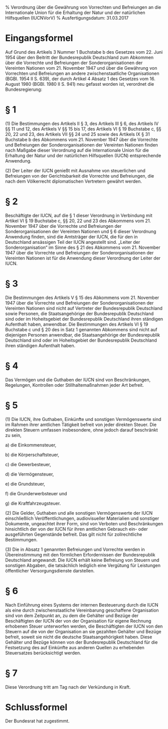 % Verordnung über die Gewährung von Vorrechten und Befreiungen an die Internationale Union für die Erhaltung der Natur und der natürlichen Hilfsquellen  (IUCNVorV)
% Ausfertigungsdatum: 31.03.2017
 
# Eingangsformel

Auf Grund des Artikels 3 Nummer 1 Buchstabe b des Gesetzes vom 22. Juni 1954 über den Beitritt der Bundesrepublik Deutschland zum Abkommen über die Vorrechte und Befreiungen der Sonderorganisationen der Vereinten Nationen vom 21. November 1947 und über die Gewährung von Vorrechten und Befreiungen an andere zwischenstaatliche Organisationen (BGBl. 1954 II S. 639), der durch Artikel 4 Absatz 1 des Gesetzes vom 16. August 1980 (BGBl. 1980 II S. 941) neu gefasst worden ist, verordnet die Bundesregierung:

# § 1

(1) Die Bestimmungen des Artikels II § 3, des Artikels III § 6, des Artikels IV §§ 11 und 12, des Artikels V §§ 15 bis 17, des Artikels VI § 19 Buchstabe c, §§ 20, 22 und 23, des Artikels VII §§ 24 und 25 sowie des Artikels IX § 31 Buchstabe b des Abkommens vom 21. November 1947 über die Vorrechte und Befreiungen der Sonderorganisationen der Vereinten Nationen finden nach Maßgabe dieser Verordnung auf die Internationale Union für die Erhaltung der Natur und der natürlichen Hilfsquellen (IUCN) entsprechende Anwendung.

(2) Der Leiter der IUCN genießt mit Ausnahme von steuerlichen und Befreiungen von der Gerichtsbarkeit die Vorrechte und Befreiungen, die nach dem Völkerrecht diplomatischen Vertretern gewährt werden.

# § 2

Beschäftigte der IUCN, auf die § 1 dieser Verordnung in Verbindung mit Artikel VI § 19 Buchstabe c, §§ 20, 22 und 23 des Abkommens vom 21. November 1947 über die Vorrechte und Befreiungen der Sonderorganisationen der Vereinten Nationen und § 6 dieser Verordnung Anwendung finden, sind die Amtsträger der IUCN, die für den in Deutschland ansässigen Teil der IUCN angestellt sind. „Leiter der Sonderorganisation“ im Sinne des § 21 des Abkommens vom 21. November 1947 über die Vorrechte und Befreiungen der Sonderorganisationen der Vereinten Nationen ist für die Anwendung dieser Verordnung der Leiter der IUCN.

# § 3

Die Bestimmungen des Artikels V § 15 des Abkommens vom 21. November 1947 über die Vorrechte und Befreiungen der Sonderorganisationen der Vereinten Nationen sind nicht auf Vertreter der Bundesrepublik Deutschland sowie Personen, die Staatsangehörige der Bundesrepublik Deutschland sind oder im Hoheitsgebiet der Bundesrepublik Deutschland ihren ständigen Aufenthalt haben, anwendbar. Die Bestimmungen des Artikels VI § 19 Buchstabe c und § 20 des in Satz 1 genannten Abkommens sind nicht auf diejenigen Personen anwendbar, die Staatsangehörige der Bundesrepublik Deutschland sind oder im Hoheitsgebiet der Bundesrepublik Deutschland ihren ständigen Aufenthalt haben.

# § 4

Das Vermögen und die Guthaben der IUCN sind von Beschränkungen, Regelungen, Kontrollen oder Stillhaltemaßnahmen jeder Art befreit.

# § 5

(1) Die IUCN, ihre Guthaben, Einkünfte und sonstigen Vermögenswerte sind im Rahmen ihrer amtlichen Tätigkeit befreit von jeder direkten Steuer. Die direkten Steuern umfassen insbesondere, ohne jedoch darauf beschränkt zu sein,

a) die Einkommensteuer,

b) die Körperschaftsteuer,

c) die Gewerbesteuer,

d) die Vermögensteuer,

e) die Grundsteuer,

f) die Grunderwerbsteuer und

g) die Kraftfahrzeugsteuer.

(2) Die Gelder, Guthaben und alle sonstigen Vermögenswerte der IUCN einschließlich Veröffentlichungen, audiovisueller Materialien und sonstiger Dokumente, ungeachtet ihrer Form, sind von Verboten und Beschränkungen hinsichtlich der von der IUCN für ihren amtlichen Gebrauch ein- oder ausgeführten Gegenstände befreit. Das gilt nicht für zollrechtliche Bestimmungen.

(3) Die in Absatz 1 genannten Befreiungen und Vorrechte werden in Übereinstimmung mit den förmlichen Erfordernissen der Bundesrepublik Deutschland angewandt. Die IUCN erhält keine Befreiung von Steuern und sonstigen Abgaben, die tatsächlich lediglich eine Vergütung für Leistungen öffentlicher Versorgungsdienste darstellen.

# § 6

Nach Einführung eines Systems der internen Besteuerung durch die IUCN als eine durch zwischenstaatliche Vereinbarung geschaffene Organisation sind von dem Zeitpunkt an, zu dem die Gehälter und Bezüge der Beschäftigten der IUCN der von der Organisation für eigene Rechnung erhobenen Steuer unterworfen werden, die Beschäftigten der IUCN von den Steuern auf die von der Organisation an sie gezahlten Gehälter und Bezüge befreit, soweit sie nicht die deutsche Staatsangehörigkeit haben. Diese Gehälter und Bezüge können von der Bundesrepublik Deutschland für die Festsetzung des auf Einkünfte aus anderen Quellen zu erhebenden Steuersatzes berücksichtigt werden.

# § 7

Diese Verordnung tritt am Tag nach der Verkündung in Kraft.

# Schlussformel

Der Bundesrat hat zugestimmt.
